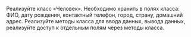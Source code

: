 Реализуйте класс «Человек». Необходимо хранить в полях класса: ФИО, дату рождения, контактный телефон,
город, страну, домашний адрес. Реализуйте методы класса для ввода данных, вывода данных, реализуйте доступ к
отдельным полям через методы класса.